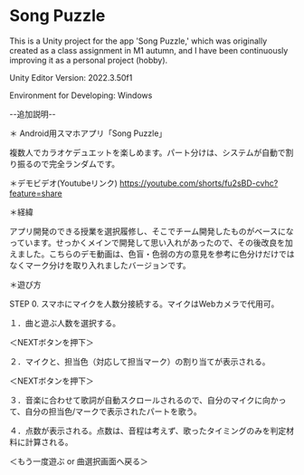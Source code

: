 # Song Puzzle

This is a Unity project for the app 'Song Puzzle,' which was originally created as a class assignment in M1 autumn, and I have been continuously improving it as a personal project (hobby).

Unity Editor Version: 2022.3.50f1

Environment for Developing: Windows

--追加説明--

＊ Android用スマホアプリ「Song Puzzle」

複数人でカラオケデュエットを楽しめます。パート分けは、システムが自動で割り振るので完全ランダムです。

＊デモビデオ(Youtubeリンク)
https://youtube.com/shorts/fu2sBD-cvhc?feature=share

＊経緯

アプリ開発のできる授業を選択履修し、そこでチーム開発したものがベースになっています。せっかくメインで開発して思い入れがあったので、その後改良を加えました。こちらのデモ動画は、色盲・色弱の方の意見を参考に色分けだけではなくマーク分けを取り入れましたバージョンです。

＊遊び方

STEP 0. スマホにマイクを人数分接続する。マイクはWebカメラで代用可。

１．曲と遊ぶ人数を選択する。

＜NEXTボタンを押下＞

２．マイクと、担当色（対応して担当マーク）の割り当てが表示される。

＜NEXTボタンを押下＞

３．音楽に合わせて歌詞が自動スクロールされるので、自分のマイクに向かって、自分の担当色/マークで表示されたパートを歌う。

４．点数が表示される。点数は、音程は考えず、歌ったタイミングのみを判定材料に計算される。

＜もう一度遊ぶ or 曲選択画面へ戻る＞

